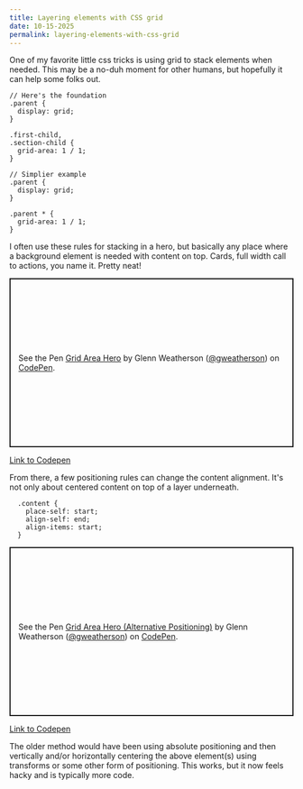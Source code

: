 ```yaml
---
title: Layering elements with CSS grid
date: 10-15-2025
permalink: layering-elements-with-css-grid
---
```


One of my favorite little css tricks is using grid to stack elements when needed. This may be a no-duh moment for other humans, but hopefully it can help some folks out.


    // Here's the foundation
    .parent {
      display: grid;
    }

    .first-child,
    .section-child {
      grid-area: 1 / 1;
    }

    // Simplier example
    .parent {
      display: grid;
    }

    .parent * {
      grid-area: 1 / 1;
    }


I often use these rules for stacking in a hero, but basically any place where a background element is needed with content on top. Cards, full width call to actions, you name it. Pretty neat!

<p class="codepen" data-height="300" data-default-tab="html,result" data-slug-hash="ZYQJYxo" data-pen-title="Grid Area Hero" data-user="gweatherson" style="height: 300px; box-sizing: border-box; display: flex; align-items: center; justify-content: center; border: 2px solid; margin: 1em 0; padding: 1em;">
  <span>See the Pen <a href="https://codepen.io/gweatherson/pen/ZYQJYxo">
  Grid Area Hero</a> by Glenn Weatherson (<a href="https://codepen.io/gweatherson">@gweatherson</a>)
  on <a href="https://codepen.io">CodePen</a>.</span>
</p>

[Link to Codepen](https://codepen.io/gweatherson/pen/ZYQJYxo)

From there, a few positioning rules can change the content alignment. It's not only about centered content on top of a layer underneath.

      .content {
        place-self: start;
        align-self: end;
        align-items: start;
      }

<p class="codepen" data-height="300" data-default-tab="html,result" data-slug-hash="MYKBwwx" data-pen-title="Grid Area Hero (Alternative Positioning)" data-user="gweatherson" style="height: 300px; box-sizing: border-box; display: flex; align-items: center; justify-content: center; border: 2px solid; margin: 1em 0; padding: 1em;">
      <span>See the Pen <a href="https://codepen.io/gweatherson/pen/MYKBwwx">
  Grid Area Hero (Alternative Positioning)</a> by Glenn Weatherson (<a href="https://codepen.io/gweatherson">@gweatherson</a>)
  on <a href="https://codepen.io">CodePen</a>.</span>
</p>
<script async src="https://public.codepenassets.com/embed/index.js"></script>

[Link to Codepen](https://codepen.io/gweatherson/pen/MYKBwwx)

The older method would have been using absolute positioning and then vertically and/or horizontally centering the above element(s) using transforms or some other form of positioning. This works, but it now feels hacky and is typically more code.